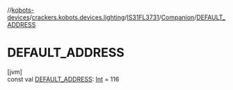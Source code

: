 //[kobots-devices](../../../../index.md)/[crackers.kobots.devices.lighting](../../index.md)/[IS31FL3731](../index.md)/[Companion](index.md)/[DEFAULT_ADDRESS](-d-e-f-a-u-l-t_-a-d-d-r-e-s-s.md)

# DEFAULT_ADDRESS

[jvm]\
const val [DEFAULT_ADDRESS](-d-e-f-a-u-l-t_-a-d-d-r-e-s-s.md): [Int](https://kotlinlang.org/api/latest/jvm/stdlib/kotlin/-int/index.html) = 116
